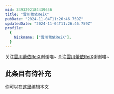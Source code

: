 ```yaml
---
mid: 3493292184439656
title: "雲川蕾依ReiX"
pubDate: "2024-11-04T11:26:46.759Z"
updatedDate: "2024-11-04T11:26:46.759Z"
profile:
  {
    Nickname: ["雲川蕾依ReiX"],
  }
---
```


关注[雲川蕾依ReiX](https://space.bilibili.com/3493292184439656)谢谢喵~ 关注[雲川蕾依ReiX](https://space.bilibili.com/3493292184439656)谢谢喵~

## 此条目有待补充
你可以在[这里](https://github.com/Yuhanawa/VTuber.ICU/edit/master/src/content/v/雲川蕾依ReiX/index.md)编辑本文
